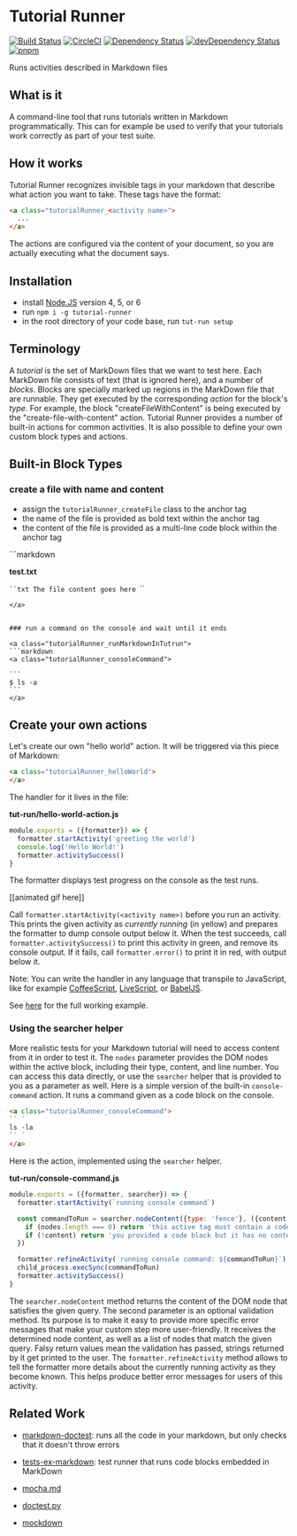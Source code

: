# Tutorial Runner

[![Build Status](https://travis-ci.org/Originate/tutorial-runner.svg?branch=master)](https://travis-ci.org/Originate/tutorial-runner)
[![CircleCI](https://circleci.com/gh/Originate/tutorial-runner.svg?style=shield&circle-token=9ce35ed1cb30eb92c08211015f019fde2a0973a1)](https://circleci.com/gh/Originate/tutorial-runner)
[![Dependency Status](https://david-dm.org/originate/tutorial-runner.svg)](https://david-dm.org/originate/tutorial-runner)
[![devDependency Status](https://david-dm.org/originate/tutorial-runner/dev-status.svg)](https://david-dm.org/originate/tutorial-runner#info=devDependencies)
[![pnpm](https://img.shields.io/badge/pnpm-compatible-brightgreen.svg)](https://github.com/rstacruz/pnpm)



Runs activities described in Markdown files


## What is it

A command-line tool that runs tutorials written in Markdown programmatically.
This can for example be used to verify that your tutorials work correctly
as part of your test suite.


## How it works

Tutorial Runner recognizes invisible tags in your markdown
that describe what action you want to take.
These tags have the format:

```html
<a class="tutorialRunner_<activity name>">
  ...
</a>
```

The actions are configured via the content of your document,
so you are actually executing what the document says.


## Installation

- install [Node.JS](https://nodejs.org) version 4, 5, or 6
- run `npm i -g tutorial-runner`
- in the root directory of your code base, run `tut-run setup`


## Terminology

A _tutorial_ is the set of MarkDown files that we want to test here.
Each MarkDown file consists of text (that is ignored here),
and a number of _blocks_.
Blocks are specially marked up regions in the MarkDown file that are runnable.
They get executed by the corresponding _action_ for the block's _type_.
For example, the block "createFileWithContent"
is being executed by the "create-file-with-content" action.
Tutorial Runner provides a number of built-in actions for common activities.
It is also possible to define your own custom block types and actions.


## Built-in Block Types


### create a file with name and content
* assign the `tutorialRunner_createFile` class to the anchor tag
* the name of the file is provided as bold text within the anchor tag
* the content of the file is provided as a multi-line code block within the anchor tag

<a class="tutorialRunner_runMarkdownInTutrun">
```markdown
<a class="tutorialRunner_createFile">

__test.txt__

`​``txt
The file content goes here
`​``
</a>
```
</a>


### run a command on the console and wait until it ends

<a class="tutorialRunner_runMarkdownInTutrun">
```markdown
<a class="tutorialRunner_consoleCommand">

`​``
$ ls -a
`​``
</a>
```
</a>


<!-- ### a command, enter text, and wait until it ends -->
<!--  -->
<!-- <a class="tutorialRunner_runMarkdownInTutrun"> -->
<!-- ```markdown -->
<!-- <a class="tutorialRunner_consoleCommandWithInput"> -->
<!--  -->
<!-- ```bash -->
<!-- $ ls -a -->
<!-- `​`` -->
<!-- </a> -->
<!-- ``` -->
<!-- </a> -->


<!-- ### run a bash script and wait until it outputs a certain string -->
<!--  -->
<!-- <a class="tutorialRunner_runMarkdownInTutrun"> -->
<!-- ```markdown -->
<!-- <a class="tutorialRunner_consoleCommandWaitForOutput"> -->
<!--  -->
<!-- `​`` -->
<!-- $ echo 'hello world' -->
<!-- `​`` -->
<!--  -->
<!-- and wait until we see: -->
<!--  -->
<!-- `​`` -->
<!-- world -->
<!-- `​`` -->
<!--  -->
<!-- </a> -->
<!-- ``` -->
<!-- </a> -->


<!-- ### stop the currenly running Bash script -->
<!--  -->
<!-- ```markdown -->
<!-- <a class="tutorialRunner_stopCurrentProcess"> -->
<!-- Stop the current process by hitting Ctrl-C -->
<!--  -->
<!-- </a> -->
<!-- ``` -->


## Create your own actions

Let's create our own "hello world" action.
It will be triggered via this piece of Markdown:

```markdown
<a class="tutorialRunner_helloWorld">
</a>
```

The handler for it lives in the file:

__tut-run/hello-world-action.js__

```javascript
module.exports = ({formatter}) => {
  formatter.startActivity('greeting the world')
  console.log('Hello World!')
  formatter.activitySuccess()
}
```

The formatter displays test progress on the console as the test runs.

[[animated gif here]]

Call `formatter.startActivity(<activity name>)` before you run an activity.
This prints the given activity as _currently running_ (in yellow)
and prepares the formatter to dump console output below it.
When the test succeeds, call `formatter.activitySuccess()`
to print this activity in green,
and remove its console output.
If it fails, call `formatter.error()` to print it in red,
with output below it.

Note: You can write the handler in any language that transpile to JavaScript,
like for example [CoffeeScript](), [LiveScript](), or [BabelJS]().

See [here](examples/custom-action) for the full working example.


### Using the searcher helper

More realistic tests for your Markdown tutorial
will need to access content from it
in order to test it.
The `nodes` parameter provides the DOM nodes within the active block,
including their type, content, and line number.
You can access this data directly,
or use the `searcher` helper that is provided to you as a parameter as well.
Here is a simple version of the built-in `console-command` action.
It runs a command given as a code block on the console.

````markdown
<a class="tutorialRunner_consoleCommand">
`` `
ls -la
`` `
</a>
````

Here is the action, implemented using the `searcher` helper.

__tut-run/console-command.js__

```javascript
module.exports = ({formatter, searcher}) => {
  formatter.startActivity(`running console command`)

  const commandToRun = searcher.nodeContent({type: 'fence'}, ({content, nodes}) => {
    if (nodes.length === 0) return 'this active tag must contain a code block with the command to run'
    if (!content) return 'you provided a code block but it has no content'
  })

  formatter.refineActivity(`running console command: ${commandToRun}`)
  child_process.execSync(commandToRun)
  formatter.activitySuccess()
}
```

The `searcher.nodeContent` method returns the content of the DOM node
that satisfies the given query.
The second parameter is an optional validation method.
Its purpose is to make it easy to provide more specific error messages
that make your custom step more user-friendly.
It receives the determined node content, as well as a list of nodes that match the given query.
Falsy return values mean the validation has passed,
strings returned by it get printed to the user.
The `formatter.refineActivity` method allows to tell the formatter
more details about the currently running activity as they become known.
This helps produce better error messages for users of this activity.


## Related Work

* [markdown-doctest](https://github.com/Widdershin/markdown-doctest):
  runs all the code in your markdown, but only checks that it doesn't throw errors

* [tests-ex-markdown](https://github.com/anko/tests-ex-markdown):
  test runner that runs code blocks embedded in MarkDown

* [mocha.md](https://github.com/sidorares/mocha.md)

* [doctest.py](https://docs.python.org/2/library/doctest.html#simple-usage-checking-examples-in-a-text-file)

* [mockdown](https://github.com/pjeby/mockdown)
